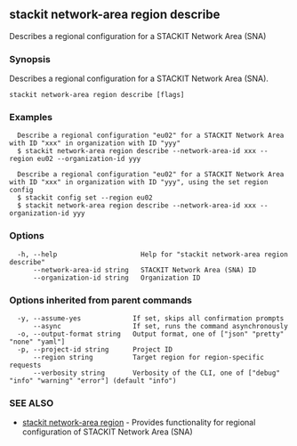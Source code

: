 ## stackit network-area region describe

Describes a regional configuration for a STACKIT Network Area (SNA)

### Synopsis

Describes a regional configuration for a STACKIT Network Area (SNA).

```
stackit network-area region describe [flags]
```

### Examples

```
  Describe a regional configuration "eu02" for a STACKIT Network Area with ID "xxx" in organization with ID "yyy"
  $ stackit network-area region describe --network-area-id xxx --region eu02 --organization-id yyy

  Describe a regional configuration "eu02" for a STACKIT Network Area with ID "xxx" in organization with ID "yyy", using the set region config
  $ stackit config set --region eu02
  $ stackit network-area region describe --network-area-id xxx --organization-id yyy
```

### Options

```
  -h, --help                     Help for "stackit network-area region describe"
      --network-area-id string   STACKIT Network Area (SNA) ID
      --organization-id string   Organization ID
```

### Options inherited from parent commands

```
  -y, --assume-yes             If set, skips all confirmation prompts
      --async                  If set, runs the command asynchronously
  -o, --output-format string   Output format, one of ["json" "pretty" "none" "yaml"]
  -p, --project-id string      Project ID
      --region string          Target region for region-specific requests
      --verbosity string       Verbosity of the CLI, one of ["debug" "info" "warning" "error"] (default "info")
```

### SEE ALSO

* [stackit network-area region](./stackit_network-area_region.md)	 - Provides functionality for regional configuration of STACKIT Network Area (SNA)

